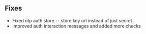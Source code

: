 ## Fixes

- Fixed otp auth store -- store key url instead of just secret
- Improved auth interaction messages and added more checks

